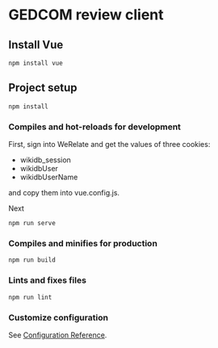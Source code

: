# GEDCOM review client

## Install Vue
```
npm install vue
```

## Project setup
```
npm install
```

### Compiles and hot-reloads for development
First, sign into WeRelate and get the values of three cookies:
* wikidb_session
* wikidbUser
* wikidbUserName

and copy them into vue.config.js.

Next
```
npm run serve
```

### Compiles and minifies for production
```
npm run build
```

### Lints and fixes files
```
npm run lint
```

### Customize configuration
See [Configuration Reference](https://cli.vuejs.org/config/).

